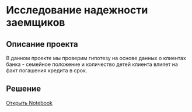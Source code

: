 # Исследование надежности заемщиков
## Описание проекта

В данном проекте мы проверим гипотезу на основе данных о клиентах банка - семейное положение и количество детей клиента влияет на факт погашения кредита в срок.

## Решение
[Открыть Notebook](https://github.com/S1udent/yandex-practicum/tree/main/2-Исследование%20надежности%20заемщиков/Исследование%20надёжности%20заёмщиков.ipynb)
